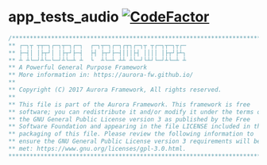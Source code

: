 # app_tests_audio [![CodeFactor](https://www.codefactor.io/repository/github/aurora-fw/app_tests_audio/badge)](https://www.codefactor.io/repository/github/aurora-fw/app_tests_audio)

```cpp
/****************************************************************************
** ┌─┐┬ ┬┬─┐┌─┐┬─┐┌─┐  ┌─┐┬─┐┌─┐┌┬┐┌─┐┬ ┬┌─┐┬─┐┬┌─
** ├─┤│ │├┬┘│ │├┬┘├─┤  ├┤ ├┬┘├─┤│││├┤ ││││ │├┬┘├┴┐
** ┴ ┴└─┘┴└─└─┘┴└─┴ ┴  └  ┴└─┴ ┴┴ ┴└─┘└┴┘└─┘┴└─┴ ┴
** A Powerful General Purpose Framework
** More information in: https://aurora-fw.github.io/
**
** Copyright (C) 2017 Aurora Framework, All rights reserved.
**
** This file is part of the Aurora Framework. This framework is free
** software; you can redistribute it and/or modify it under the terms of
** the GNU General Public License version 3 as published by the Free
** Software Foundation and appearing in the file LICENSE included in the
** packaging of this file. Please review the following information to
** ensure the GNU General Public License version 3 requirements will be
** met: https://www.gnu.org/licenses/gpl-3.0.html.
****************************************************************************/
```